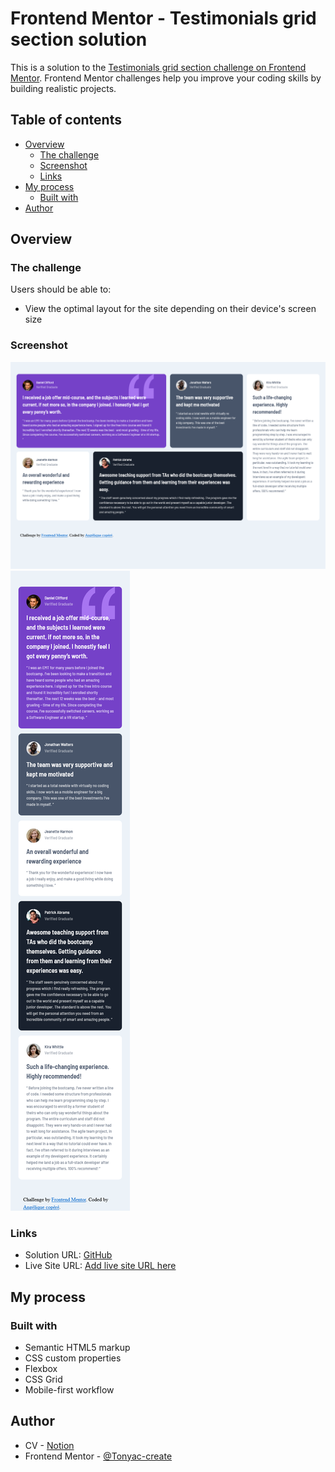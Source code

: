 # Frontend Mentor - Testimonials grid section solution

This is a solution to the [Testimonials grid section challenge on Frontend Mentor](https://www.frontendmentor.io/challenges/testimonials-grid-section-Nnw6J7Un7). Frontend Mentor challenges help you improve your coding skills by building realistic projects.

## Table of contents

- [Overview](#overview)
  - [The challenge](#the-challenge)
  - [Screenshot](#screenshot)
  - [Links](#links)
- [My process](#my-process)
  - [Built with](#built-with)
- [Author](#author)

## Overview

### The challenge

Users should be able to:

- View the optimal layout for the site depending on their device's screen size

### Screenshot

![](./images/Screenshot_Desktop_Testimonials_Grid_Section.png)  
![](./images/Screenshot_Mobile_Testimonials_Grid_Section.png)

### Links

- Solution URL: [GitHub](https://github.com/Tonyac-create/testimonials-grid-section-main)
- Live Site URL: [Add live site URL here](https://your-live-site-url.com)

## My process

### Built with

- Semantic HTML5 markup
- CSS custom properties
- Flexbox
- CSS Grid
- Mobile-first workflow

## Author

- CV - [Notion](https://www.notion.so/Ang-lique-Cop-r-D-veloppeur-web-front-11f53c9673b743b091f5858210033e8a)
- Frontend Mentor - [@Tonyac-create](https://www.frontendmentor.io/profile/Tonyac-create)
